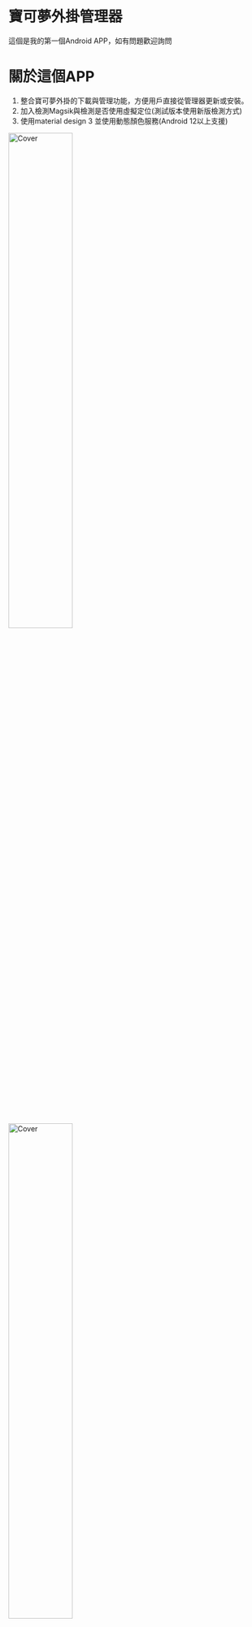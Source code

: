 # 寶可夢外掛管理器
這個是我的第一個Android APP，如有問題歡迎詢問
# 關於這個APP
1. 整合寶可夢外掛的下載與管理功能，方便用戶直接從管理器更新或安裝。
2. 加入檢測Magsik與檢測是否使用虛擬定位(測試版本使用新版檢測方式)
3. 使用material design 3 並使用動態顏色服務(Android 12以上支援)

<img src="https://cdn.discordapp.com/attachments/1014745451414700034/1070670096378363986/Screenshot_20230202_193910_PoGolokey2.jpg" alt="Cover" width="50%"/>
<img src="https://cdn.discordapp.com/attachments/1014745451414700034/1070670096613261353/Screenshot_20230202_193933_PoGolokey.jpg" alt="Cover" width="50%"/>


## Magisk檢測方式:https://github.com/darvincisec/DetectMagiskHide
### 最新版本APK可以在這裡下載:https://www.mediafire.com/file/5mdun6u78jr96rw/app-debug.apk/file
